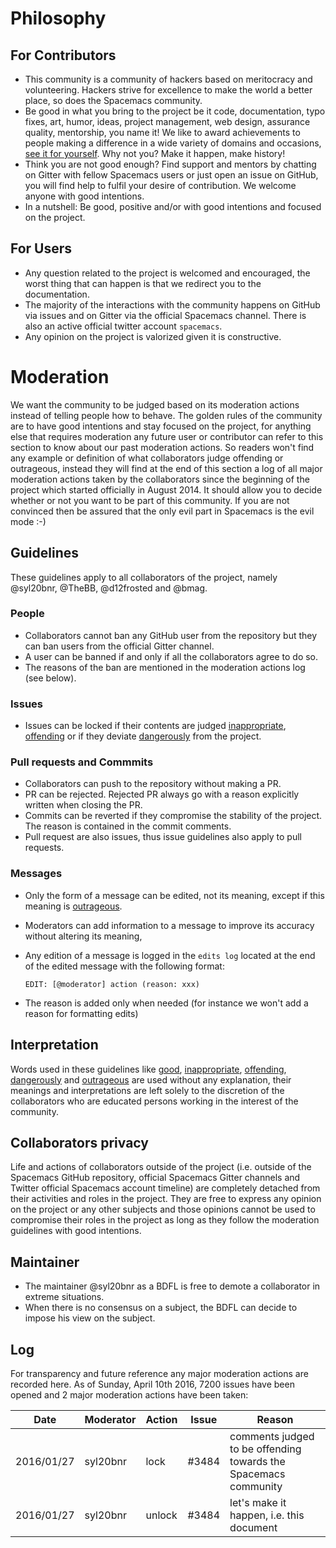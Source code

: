 # Philosophy

## For Contributors

-   This community is a community of hackers based on meritocracy and
    volunteering. Hackers strive for excellence to make the world a
    better place, so does the Spacemacs community.
-   Be good in what you bring to the project be it code, documentation,
    typo fixes, art, humor, ideas, project management, web design,
    assurance quality, mentorship, you name it! We like to award
    achievements to people making a difference in a wide variety of
    domains and occasions, [see it for
    yourself](https://github.com/syl20bnr/spacemacs/blob/develop/doc/DOCUMENTATION.org#special-titles).
    Why not you? Make it happen, make history!
-   Think you are not good enough? Find support and mentors by chatting
    on Gitter with fellow Spacemacs users or just open an issue on
    GitHub, you will find help to fulfil your desire of contribution. We
    welcome anyone with good intentions.
-   In a nutshell: Be good, positive and/or with good intentions and
    focused on the project.

## For Users

-   Any question related to the project is welcomed and encouraged, the
    worst thing that can happen is that we redirect you to the
    documentation.
-   The majority of the interactions with the community happens on
    GitHub via issues and on Gitter via the official Spacemacs channel.
    There is also an active official twitter account `spacemacs`.
-   Any opinion on the project is valorized given it is constructive.

# Moderation

We want the community to be judged based on its moderation actions
instead of telling people how to behave. The golden rules of the
community are to have good intentions and stay focused on the project,
for anything else that requires moderation any future user or
contributor can refer to this section to know about our past moderation
actions. So readers won't find any example or definition of what
collaborators judge offending or outrageous, instead they will find at
the end of this section a log of all major moderation actions taken by
the collaborators since the beginning of the project which started
officially in August 2014. It should allow you to decide whether or not
you want to be part of this community. If you are not convinced then be
assured that the only evil part in Spacemacs is the evil mode :-)

## Guidelines

These guidelines apply to all collaborators of the project, namely
@syl20bnr, @TheBB, @d12frosted and @bmag.

### People

-   Collaborators cannot ban any GitHub user from the repository but
    they can ban users from the official Gitter channel.
-   A user can be banned if and only if all the collaborators agree to
    do so.
-   The reasons of the ban are mentioned in the moderation actions log
    (see below).

### Issues

-   Issues can be locked if their contents are judged
    <u>inappropriate</u>, <u>offending</u> or if they deviate
    <u>dangerously</u> from the project.

### Pull requests and Commmits

-   Collaborators can push to the repository without making a PR.
-   PR can be rejected. Rejected PR always go with a reason explicitly
    written when closing the PR.
-   Commits can be reverted if they compromise the stability of the
    project. The reason is contained in the commit comments.
-   Pull request are also issues, thus issue guidelines also apply to
    pull requests.

### Messages

-   Only the form of a message can be edited, not its meaning, except if
    this meaning is <u>outrageous</u>.

-   Moderators can add information to a message to improve its accuracy
    without altering its meaning,

-   Any edition of a message is logged in the `edits log` located at the
    end of the edited message with the following format:

    ``` example
    EDIT: [@moderator] action (reason: xxx)
    ```

-   The reason is added only when needed (for instance we won't add a
    reason for formatting edits)

## Interpretation

Words used in these guidelines like <u>good</u>, <u>inappropriate</u>,
<u>offending</u>, <u>dangerously</u> and <u>outrageous</u> are used
without any explanation, their meanings and interpretations are left
solely to the discretion of the collaborators who are educated persons
working in the interest of the community.

## Collaborators privacy

Life and actions of collaborators outside of the project (i.e. outside
of the Spacemacs GitHub repository, official Spacemacs Gitter channels
and Twitter official Spacemacs account timeline) are completely detached
from their activities and roles in the project. They are free to express
any opinion on the project or any other subjects and those opinions
cannot be used to compromise their roles in the project as long as they
follow the moderation guidelines with good intentions.

## Maintainer

-   The maintainer @syl20bnr as a BDFL is free to demote a collaborator
    in extreme situations.
-   When there is no consensus on a subject, the BDFL can decide to
    impose his view on the subject.

## Log

For transparency and future reference any major moderation actions are
recorded here. As of Sunday, April 10th 2016, 7200 issues have been
opened and 2 major moderation actions have been taken:

| Date       | Moderator | Action | Issue  | Reason                                                          |
|------------|-----------|--------|--------|-----------------------------------------------------------------|
| 2016/01/27 | syl20bnr  | lock   | \#3484 | comments judged to be offending towards the Spacemacs community |
| 2016/01/27 | syl20bnr  | unlock | \#3484 | let's make it happen, i.e. this document                        |
